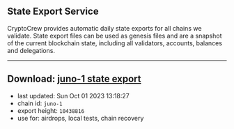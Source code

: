 ## State Export Service
CryptoCrew provides automatic daily state exports for all chains we validate. State export files can be used as genesis files and are a snapshot of the current blockchain state, including all validators, accounts, balances and delegations.

---
**Download: [juno-1 state export](https://dl.ccvalidators.com/SERVICE/juno/juno-1_export_10438816.json)**
---

- last updated: Sun Oct 01 2023 13:18:27
- chain id: `juno-1`
- export height: `10438816`
- use for: airdrops, local tests, chain recovery
